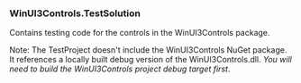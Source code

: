 ### WinUI3Controls.TestSolution

Contains testing code for the controls in the WinUI3Controls package.

Note: The TestProject doesn't include the WinUI3Controls NuGet package. It references a locally built debug version of the WinUI3Controls.dll. _You will need to build the WinUI3Controls project debug target first_.  
